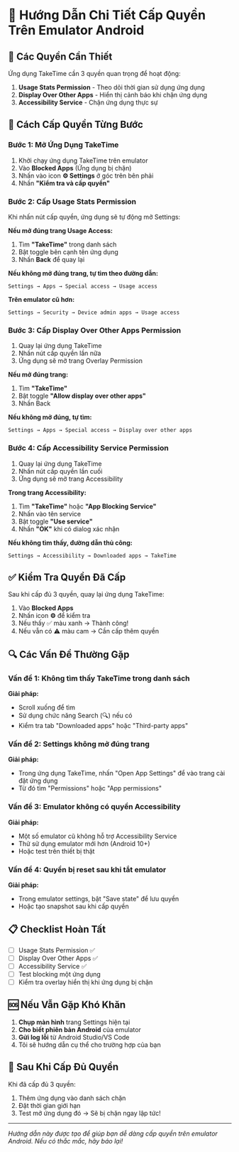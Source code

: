 # 🔧 Hướng Dẫn Chi Tiết Cấp Quyền Trên Emulator Android

## 📱 Các Quyền Cần Thiết

Ứng dụng TakeTime cần 3 quyền quan trọng để hoạt động:

1. **Usage Stats Permission** - Theo dõi thời gian sử dụng ứng dụng
2. **Display Over Other Apps** - Hiển thị cảnh báo khi chặn ứng dụng  
3. **Accessibility Service** - Chặn ứng dụng thực sự

## 🎯 Cách Cấp Quyền Từng Bước

### Bước 1: Mở Ứng Dụng TakeTime
1. Khởi chạy ứng dụng TakeTime trên emulator
2. Vào **Blocked Apps** (Ứng dụng bị chặn)
3. Nhấn vào icon **⚙️ Settings** ở góc trên bên phải
4. Nhấn **"Kiểm tra và cấp quyền"**

### Bước 2: Cấp Usage Stats Permission
Khi nhấn nút cấp quyền, ứng dụng sẽ tự động mở Settings:

**Nếu mở đúng trang Usage Access:**
1. Tìm **"TakeTime"** trong danh sách
2. Bật toggle bên cạnh tên ứng dụng
3. Nhấn **Back** để quay lại

**Nếu không mở đúng trang, tự tìm theo đường dẫn:**
```
Settings → Apps → Special access → Usage access
```

**Trên emulator cũ hơn:**
```
Settings → Security → Device admin apps → Usage access
```

### Bước 3: Cấp Display Over Other Apps Permission
1. Quay lại ứng dụng TakeTime
2. Nhấn nút cấp quyền lần nữa
3. Ứng dụng sẽ mở trang Overlay Permission

**Nếu mở đúng trang:**
1. Tìm **"TakeTime"** 
2. Bật toggle **"Allow display over other apps"**
3. Nhấn Back

**Nếu không mở đúng, tự tìm:**
```
Settings → Apps → Special access → Display over other apps
```

### Bước 4: Cấp Accessibility Service Permission
1. Quay lại ứng dụng TakeTime
2. Nhấn nút cấp quyền lần cuối
3. Ứng dụng sẽ mở trang Accessibility

**Trong trang Accessibility:**
1. Tìm **"TakeTime"** hoặc **"App Blocking Service"**
2. Nhấn vào tên service
3. Bật toggle **"Use service"**
4. Nhấn **"OK"** khi có dialog xác nhận

**Nếu không tìm thấy, đường dẫn thủ công:**
```
Settings → Accessibility → Downloaded apps → TakeTime
```

## ✅ Kiểm Tra Quyền Đã Cấp

Sau khi cấp đủ 3 quyền, quay lại ứng dụng TakeTime:

1. Vào **Blocked Apps**
2. Nhấn icon **⚙️** để kiểm tra
3. Nếu thấy ✅ màu xanh → Thành công!
4. Nếu vẫn có ⚠️ màu cam → Cần cấp thêm quyền

## 🔍 Các Vấn Đề Thường Gặp

### Vấn đề 1: Không tìm thấy TakeTime trong danh sách
**Giải pháp:**
- Scroll xuống để tìm
- Sử dụng chức năng Search (🔍) nếu có
- Kiểm tra tab "Downloaded apps" hoặc "Third-party apps"

### Vấn đề 2: Settings không mở đúng trang
**Giải pháp:**
- Trong ứng dụng TakeTime, nhấn "Open App Settings" để vào trang cài đặt ứng dụng
- Từ đó tìm "Permissions" hoặc "App permissions"

### Vấn đề 3: Emulator không có quyền Accessibility
**Giải pháp:**
- Một số emulator cũ không hỗ trợ Accessibility Service
- Thử sử dụng emulator mới hơn (Android 10+)
- Hoặc test trên thiết bị thật

### Vấn đề 4: Quyền bị reset sau khi tắt emulator
**Giải pháp:**
- Trong emulator settings, bật "Save state" để lưu quyền
- Hoặc tạo snapshot sau khi cấp quyền

## 📋 Checklist Hoàn Tất

- [ ] Usage Stats Permission ✅
- [ ] Display Over Other Apps ✅  
- [ ] Accessibility Service ✅
- [ ] Test blocking một ứng dụng
- [ ] Kiểm tra overlay hiển thị khi ứng dụng bị chặn

## 🆘 Nếu Vẫn Gặp Khó Khăn

1. **Chụp màn hình** trang Settings hiện tại
2. **Cho biết phiên bản Android** của emulator  
3. **Gửi log lỗi** từ Android Studio/VS Code
4. Tôi sẽ hướng dẫn cụ thể cho trường hợp của bạn

## 🚀 Sau Khi Cấp Đủ Quyền

Khi đã cấp đủ 3 quyền:
1. Thêm ứng dụng vào danh sách chặn
2. Đặt thời gian giới hạn
3. Test mở ứng dụng đó → Sẽ bị chặn ngay lập tức!

---
*Hướng dẫn này được tạo để giúp bạn dễ dàng cấp quyền trên emulator Android. Nếu có thắc mắc, hãy báo lại!*
